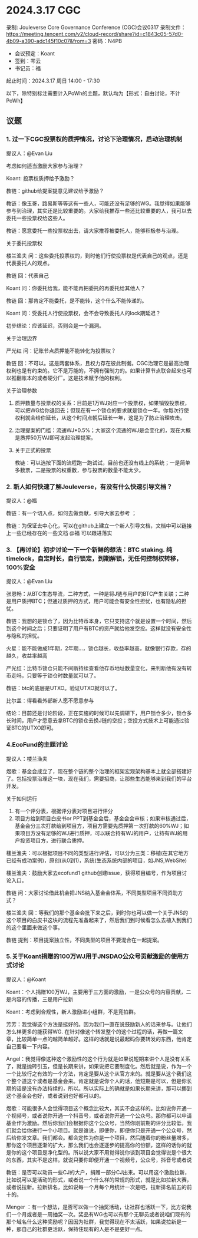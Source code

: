 # 2024.3.17 CGC

录制: Jouleverse Core Governance Conference (CGC)会议0317
录制文件：https://meeting.tencent.com/v2/cloud-record/share?id=c1843c05-57d0-4b09-a390-adc145f10c07&from=3
密码：N4PB

- 会议预定：Koant
- 签到：岑云
- 书记员：福

起止时间：2024.3.17 周日 14:00 - 17:30

以下，除特别标注需要计入PoWh的主题，默认均为【形式：自由讨论，不计PoWh】

## 议题

### 1. 过一下CGC投票权的质押情况，讨论下治理情况，启动治理机制

提议人：@Evan Liu

考虑如何适当激励大家参与治理？

Koant: 投票权质押给予激励？

教链：github给提案提意见建议给予激励？

教链：像玉哥，路易斯等等这有一些人，可能还没有足够的WG。我觉得如果能够参与到治理，其实还是比较重要的。大家给我推荐一些还比较重要的人，我可以去委托一些投票权给这些人。

教链：愿意委托一些投票权出去，请大家推荐被委托人，能够积极参与治理。

关于委托投票权

楼兰渔夫 问：这些委托投票权的，到时他们行使投票权是代表自己的观点，还是代表委托人的观点。

教链 回：代表自己

Koant 问：你委托给我，能不能再把委托的再委托给其他人？

教链 回：那肯定不能委托，是不能转，这个什么不能传递的。

Koant 问：受委托人行使投票权，会不会导致委托人的lock期延迟？

初步结论：应该延迟，否则会是一个漏洞。

关于治理边界

严光红 问：记账节点质押能不能转化为投票权？

教链 回：不可以。这是两套体系，且权力存在彼此制衡。CGC治理它是最高治理权利也是有约束的。它不是万能的，不拥有强制力的。如果计算节点联合起来也可以推翻账本的或者硬分厂。这是技术赋予他的权利。

关于治理参数

1. 质押数量与投票权的关系：目前是1万WJ对应一个投票权，如果销毁投票权，可以把WG给你退回去；但现在有一个锁仓的要求就是锁仓一年。你每次行使权利就会给你延长，从这个时间点朝后延长一年，这是为了防止治理攻击。
2. 治理提案的门槛：流通WJ*0.5%；大家这个流通的WJ是会变化的，现在大概是质押50万WJ即可发起治理提案。
3. 关于正式的投票
    
    教链：可以选按下面的流程跑一跑试试，目前也还没有线上的系统；一是简单多数票，二是投票的权重数，参与投票的数量不能太少。
    

### 2. 新人如何快速了解Jouleverse，有没有什么快速引导文档？

提议人：@福

教链：有一个切入点，如何去做贡献，引导大家去参考 ；

教链：为保证去中心化，可以在github上建立一个新人引导文档，文档中可以链接上一些已经存在的一些文档  @福 可以跟进落实

### 3. 【再讨论】初步讨论一下一个新鲜的想法：BTC staking. 纯timelock，自定时长，自行锁定，到期解锁，无任何控制权转移，100%安全

提议人：@Evan Liu

张恩畅：从BTC生态导流，二种方式，一种是将J链与用户的BTC产生关联；二种是用户质押BTC；但通过质押的方式，用户可能会有安全性担忧，也有隐私的担忧。

教链：我想的是锁仓了，因为比特币本身，它只支持这个就是设置一个时间，然后到这个时间之后；只要证明了用户有BTC的资产就给他发空投。这样就没有安全性与隐私的担忧。

火星：能不能做成1年期，2年期…，锁仓越长，收益率越高，就像银行存款，存的越久，收益率越高

严光红：比特币锁仓只能不间断持续查看他存币地址数量变化，来判断他有没有转币走吗，只要等于锁仓时数量就可以了。

教链：btc的底层是UTXO。验证UTXO就可以了。

比尔盖：得看看外部新人愿不愿意参与

结论：目前还是讨论阶段，正在实施的时候可以先调研下，用户锁仓多少，锁仓多长时间，用户才愿意去拿BTC的锁仓去换J链的空投；空投方式技术上可能通过验证BTC的UTXO即可。

### 4.EcoFund的主题讨论

提议人：楼兰渔夫

煜歌：基金会成立了，现在整个链的整个治理的框架宏观架构基本上就全部搭建好了。包括投票治理这一块，现在我们，需要招商，让那些生态能够来到我们的平台开发。

关于如何运行

1. 有一个评分表，根据评分表对项目进行评分
2. 项目方给到项目白皮书or PPT到基金会后，基金会会审核；如果审核通过后，基金会分三次打款给到项目方，项目方需要先质押第一次打款的60%WJ；如果项目方没有足够的WJ进行质押，可以联合持有WJ的用户，让持有WJ的用户投资项目方，进行联合质押。

楼兰渔夫：可以根据项目不同的类型进行评估，可以分为三类：移植(在其它地方已经有成功案例)，原创(从0到1)，系统(生态系统内部的项目，如JNS,WebSite)

楼兰渔夫：鼓励大家去ecofund1 github创建issue，获得项目编号，作为项目讨论入口。

教链 问：大家讨论借此机会把JNS纳入基金会体系，不同类型项目不同资助方式？

楼兰渔夫 回：等我们的那个基金会批下来之后，到时你也可以做一个关于JNS的这个项目的白皮书这块的流程先准备起来了，然后我们到时候看怎么去植入到我们的这个里面来做这个事。

教链 提到：项目提案独立性，不同类型的项目不要混合在一起提案。

### 5.关于Koant捐赠的100万WJ用于JNSDAO公众号贡献激励的使用方式讨论

提议人：@Koant

Koant：个人捐赠100万WJ，主要用于三方面的激励，一是公众号的内容贡献，二是内容的传播，三是用户拉新

Koant：考虑到合规性，新人激励进小组群，不是竞拍群。

芳芳：我觉得这个方法是挺好的。因为我们一直在说鼓励新人的话来参与。让他们怎么样更多的能获得WG. 在针对像这个转发整个的这个过程的话，再做一篇文章，比较简单一点的越简单越好。这样的话就是说最起码你要转发的东西，他肯定自己要看一下内容。

Angel：我觉得像这种这个激励性的这个行为就是如果说短期来讲个人是没有关系了，就是抛砖引玉，但是长期来讲，如果说把它要制度化。然后就是说，作为一个一个比较行之有效的一个方法，肯定是要从这个从官方来的。就是要从这个我们这个整个道这个或者是基金会来。肯定就是说你个人的话，他短期是可以，但是你长期的话是没有办法持续的，所以。所以实际上的确就是如果长期来讲，那可以挪到这个基金会也好，或者说到也好都可以的。

煜歌：可能很多人会觉得项目这个概念比较大，其实不会这样的。比如说你开通一个视频号，或者说你开通一个抖音号，或者说你开通一个公众号。那你都可以申请基金作为激励。然后你我们会根据你这个公众号，当然你刚前期的评分比较低，我们就会给你进行一个小项目。就是谁说，即便你，即便你只是开通一个公众号，然后给你发文章。我们都会。都会定性为你是一个项目，然后随着你的粉丝量增多，那你这个项目逐渐的扩大，那么我们也会逐逐步的提高你的份额，这样的话你的就是你的这个项目是净化型的。所以说大家不用觉得说你谈到项目会觉得说是个很大的东西，其实不是这样。就说只要你即便开通一个视频号，公众号，抖音号或者说

教链：是否可以动员一些CJ的大户，捐赠一部分CJ出来。可以用这个激励拉新，比如说可以是活动的形式，或者说一个什么样的常规的形式，就是比如拉新大赛，或者说拉新。拉新排名，比如说每一个月每个月统计一次是吧，拉新排名前五的前十的。

Menger ：有一个想法，是否可以做一个抽奖活动，让社群也活跃一下，比方说我们一个月或者是一周抽奖一次。奖品有WG也可以有那个无聊员或者说咱们现有的那个域名什么这种奖励呢？因因为社群，我觉得现在不太活跃，如果说拉新是一种，那自己的社群更活跃，保持住现有的人是不是更好一点。
